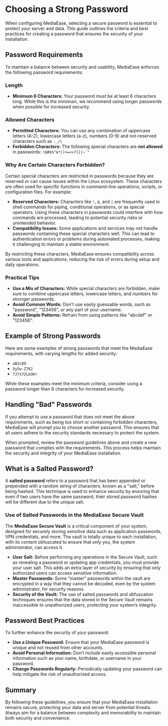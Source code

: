 # Choosing a Strong Password

When configuring MediaEase, selecting a secure password is essential to protect your server and data. This guide outlines the criteria and best practices for creating a password that ensures the security of your installation.

## Password Requirements

To maintain a balance between security and usability, MediaEase enforces the following password requirements:

### Length
- **Minimum 6 Characters:** Your password must be at least 6 characters long. While this is the minimum, we recommend using longer passwords when possible for increased security.

### Allowed Characters
- **Permitted Characters:** You can use any combination of uppercase letters (A-Z), lowercase letters (a-z), numbers (0-9) and not-reserved characters such as `-_/\`
- **Forbidden Characters:** The following special characters are **not allowed** in passwords: ```!@#$%^&*()+=<>?[]|~`"```

### Why Are Certain Characters Forbidden?

Certain special characters are restricted in passwords because they are reserved or can cause issues within the Linux ecosystem. These characters are often used for specific functions in command-line operations, scripts, or configuration files. For example:

- **Reserved Characters:** Characters like `!`, `@`, and `|` are frequently used in shell commands for piping, conditional operations, or as special operators. Using these characters in passwords could interfere with how commands are processed, leading to potential security risks or unintended behavior.
- **Compatibility Issues:** Some applications and services may not handle passwords containing these special characters well. This can lead to authentication errors or problems during automated processes, making it challenging to maintain a stable environment.

By restricting these characters, MediaEase ensures compatibility across various tools and applications, reducing the risk of errors during setup and daily operations.

### Practical Tips

- **Use a Mix of Characters:** While special characters are forbidden, make sure to combine uppercase letters, lowercase letters, and numbers for stronger passwords.
- **Avoid Common Words:** Don't use easily guessable words, such as "password", "123456", or any part of your username.
- **Avoid Simple Patterns:** Refrain from using patterns like "abcdef" or "123456".

## Example of Strong Passwords

Here are some examples of strong passwords that meet the MediaEase requirements, with varying lengths for added security:

- `aB3cD9`
- `Xy5w-Z7K2`
- `fJ7xY2Lm3Kr` 

While these examples meet the minimum criteria, consider using a password longer than 6 characters for increased security.

## Handling "Bad" Passwords

If you attempt to use a password that does not meet the above requirements, such as being too short or containing forbidden characters, MediaEase will prompt you to choose another password. This ensures that all users adhere to the security standards necessary to protect the system.

When prompted, review the password guidelines above and create a new password that complies with the requirements. This process helps maintain the security and integrity of your MediaEase installation.

## What is a Salted Password?

A **salted password** refers to a password that has been appended or prepended with a random string of characters, known as a "salt," before being hashed. This technique is used to enhance security by ensuring that even if two users have the same password, their stored password hashes will be different due to the unique salt.

### Use of Salted Passwords in the MediaEase Secure Vault

The **MediaEase Secure Vault** is a critical component of your system, designed for securely storing sensitive data such as application passwords, VPN credentials, and more. The vault is totally unique to each installation, with its content obfuscated to ensure that only you, the system administrator, can access it.

- **User Salt:** Before performing any operations in the Secure Vault, such as revealing a password or updating app credentials, you must provide your user salt. This adds an extra layer of security by ensuring that only authorized users can access sensitive information.
- **Master Passwords:** Some "master" passwords within the vault are encrypted in a way that they cannot be decoded, even by the system administrator, for security reasons.
- **Security of the Vault:** The use of salted passwords and obfuscation techniques ensures that the data stored in the Secure Vault remains inaccessible to unauthorized users, protecting your system’s integrity.

## Password Best Practices

To further enhance the security of your password:

- **Use a Unique Password:** Ensure that your MediaEase password is unique and not reused from other accounts.
- **Avoid Personal Information:** Don’t include easily accessible personal information such as your name, birthdate, or username in your password.
- **Change Passwords Regularly:** Periodically updating your password can help mitigate the risk of unauthorized access.

## Summary

By following these guidelines, you ensure that your MediaEase installation remains secure, protecting your data and server from potential threats. Always aim for a balance between complexity and memorability to maintain both security and convenience.
